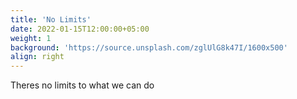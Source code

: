 ```yaml
---
title: 'No Limits'
date: 2022-01-15T12:00:00+05:00
weight: 1
background: 'https://source.unsplash.com/zglUlG8k47I/1600x500'
align: right
---
```


Theres no limits to what we can do
